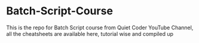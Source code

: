 # Batch-Script-Course
This is the repo for Batch Script course from Quiet Coder YouTube Channel, all the cheatsheets are available here, tutorial wise and compiled up
